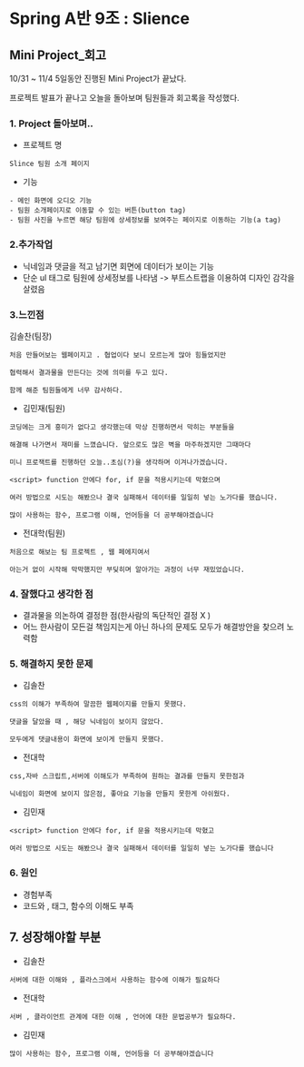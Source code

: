 # Spring A반 9조 : Slience
## Mini Project_회고

10/31 ~ 11/4 5일동안 진행된 Mini Project가 끝났다.

프로젝트 발표가 끝나고 오늘을 돌아보며 팀원들과 회고록을 작성했다.

### 1. Project 돌아보며..
- 프로젝트 명
```
Slince 팀원 소개 페이지
```
- 기능
```
- 메인 화면에 오디오 기능 
- 팀원 소개페이지로 이동할 수 있는 버튼(button tag)
- 팀원 사진을 누르면 해당 팀원에 상세정보를 보여주는 페이지로 이동하는 기능(a tag)
```

### 2.추가작업
- 닉네임과 댓글을 적고 남기면 회면에 데이터가 보이는 기능
- 단순 ul 태그로 팀원에 상세정보를 나타냄 -> 부트스트랩을 이용하여 디자인 감각을 살렸음

### 3.느낀점
김솔찬(팀장)
```
처음 만들어보는 웹페이지고 . 협업이다 보니 모르는게 많아 힘들었지만

협력해서 결과물을 만든다는 것에 의미를 두고 있다.

함께 해준 팀원들에게 너무 감사하다.
```

- 김민재(팀원)
```
코딩에는 크게 흥미가 없다고 생각했는데 막상 진행하면서 막히는 부분들을 

해결해 나가면서 재미를 느꼈습니다. 앞으로도 많은 벽을 마주하겠지만 그때마다 

미니 프로잭트를 진행하던 오늘..초심(?)을 생각하며 이겨나가겠습니다.

<script> function 안에다 for, if 문을 적용시키는데 막혔으며

여러 방법으로 시도는 해봤으나 결국 실패해서 데이터를 일일히 넣는 노가다를 했습니다.

많이 사용하는 함수, 프로그램 이해, 언어등을 더 공부해야겠습니다
```

- 전대학(팀원)
```
처음으로 해보는 팀 프로젝트 , 웹 페에지여서

아는거 없이 시작해 막막했지만 부딪히며 알아가는 과정이 너무 재밌었습니다.
```

### 4. 잘했다고 생각한 점
- 결과물을 의논하여 결정한 점(한사람의 독단적인 결정 X )
- 어느 한사람이 모든걸 책임지는게 아닌 하나의 문제도 모두가 해결방안을 찾으려 노력함

### 5. 해결하지 못한 문제
- 김솔찬
```
css의 이해가 부족하여 말끔한 웹페이지를 만들지 못했다.

댓글을 달았을 때 , 해당 닉네임이 보이지 않았다.

모두에게 댓글내용이 화면에 보이게 만들지 못했다.
```

- 전대학
```
css,자바 스크립트,서버에 이해도가 부족하여 원하는 결과를 만들지 못한점과

닉네임이 화면에 보이지 않은점, 좋아요 기능을 만들지 못한게 아쉬웠다.
```

- 김민재
```
<script> function 안에다 for, if 문을 적용시키는데 막혔고

여러 방법으로 시도는 해봤으나 결국 실패해서 데이터를 일일히 넣는 노가다를 했습니다
```

### 6. 원인
- 경험부족
- 코드와 , 태그, 함수의 이해도 부족

## 7. 성장해야할 부분
- 김솔찬
```
서버에 대한 이해와 , 플라스크에서 사용하는 함수에 이해가 필요하다
```
- 전대학
```
서버 , 클라이언트 관계에 대한 이해 , 언어에 대한 문법공부가 필요하다.
```
- 김민재
```
많이 사용하는 함수, 프로그램 이해, 언어등을 더 공부해야겠습니다
```




